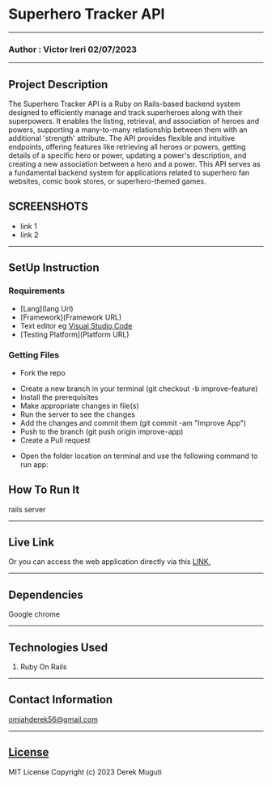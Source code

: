 # Superhero Tracker API
*****
### Author :  Victor Ireri 02/07/2023
****
## Project Description
The Superhero Tracker API is a Ruby on Rails-based backend system designed to efficiently manage and track superheroes along with their superpowers. It enables the listing, retrieval, and association of heroes and powers, supporting a many-to-many relationship between them with an additional 'strength' attribute. The API provides flexible and intuitive endpoints, offering features like retrieving all heroes or powers, getting details of a specific hero or power, updating a power's description, and creating a new association between a hero and a power. This API serves as a fundamental backend system for applications related to superhero fan websites, comic book stores, or superhero-themed games.

## SCREENSHOTS
- link 1
- link 2


********
## SetUp Instruction
### Requirements
* [Lang](lang Url)
* [Framework](Framework URL)
* Text editor eg [Visual Studio Code](https://code.visualstudio.com/download)
* [Testing Platform](Platform URL)


### Getting Files
* Fork the repo
- Create a new branch in your terminal (git checkout -b improve-feature)
- Install the prerequisites
- Make appropriate changes in file(s)
- Run the server to see the changes
- Add the changes and commit them (git commit -am "Improve App")
- Push to the branch (git push origin improve-app)
- Create a Pull request
* Open the folder location on terminal and use the following command to run app:

## How To Run It
rails server


*****
## Live Link
Or you can access the web application directly via this [LINK.](link.com/)
*****
## Dependencies
Google chrome


*****
## Technologies Used
1. Ruby On Rails

*****
## Contact Information
omiahderek56@gmail.com
*****
## [License](LICENSE)
MIT License
Copyright (c) 2023 Derek Muguti